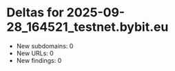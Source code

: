 # Deltas for 2025-09-28_164521_testnet.bybit.eu
- New subdomains: 0
- New URLs: 0
- New findings: 0
